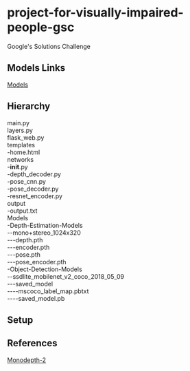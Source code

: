 # project-for-visually-impaired-people-gsc
Google's Solutions Challenge
## Models Links
[Models](https://drive.google.com/open?id=1Q28giepDWvGJzW1IDZaEVDbYSUW-z7Aw)
## Hierarchy
main.py  
layers.py  
flask_web.py  
templates  
-home.html  
networks  
-__init__.py  
-depth_decoder.py  
-pose_cnn.py  
-pose_decoder.py  
-resnet_encoder.py   
output  
-output.txt    
Models  
-Depth-Estimation-Models  
--mono+stereo_1024x320  
---depth.pth  
---encoder.pth  
---pose.pth  
---pose_encoder.pth    
-Object-Detection-Models  
--ssdlite_mobilenet_v2_coco_2018_05_09  
---saved_model  
----mscoco_label_map.pbtxt  
----saved_model.pb  
## Setup


## References
[Monodepth-2](https://github.com/nianticlabs/monodepth2) 
